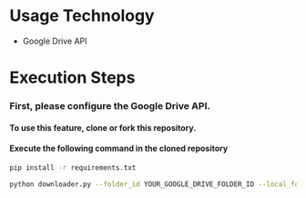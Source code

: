 # Usage Technology
- Google Drive API
# Execution Steps
### First, please configure the Google Drive API.
#### To use this feature, clone or fork this repository.
#### Execute the following command in the cloned repository
```sh
pip install -r requirements.txt
```
```sh
python downloader.py --folder_id YOUR_GOOGLE_DRIVE_FOLDER_ID --local_folder_path YOUR_PATH_TO_LOCAL_FOLDER_FOR_DOWNLOAD --credentials YOUR_GOOGLE_API_CREDENTIALS_JSON_PATH
```